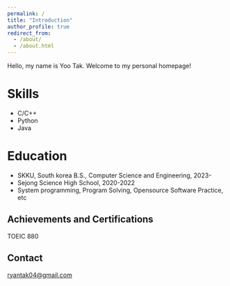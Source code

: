 ```yaml
---
permalink: /
title: "Introduction"
author_profile: true
redirect_from: 
  - /about/
  - /about.html
---
```


Hello, my name is Yoo Tak. Welcome to my personal homepage!


Skills
======
* C/C++
* Python
* Java

Education
======
* SKKU, South korea B.S., Computer Science and Engineering, 2023-
* Sejong Science High School, 2020-2022
* System programming, Program Solving, Opensource Software Practice, etc

Achievements and Certifications
------
TOEIC 880

Contact
------
ryantak04@gmail.com